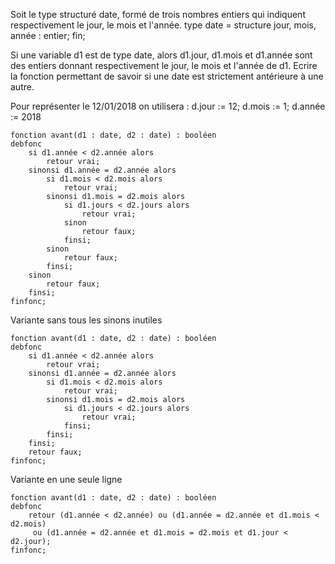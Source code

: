 Soit le type structuré date, formé de trois nombres entiers qui indiquent respectivement le jour, le mois et l'année.
type date = structure
	jour, mois, année : entier;
fin;

Si une variable d1 est de type date, alors d1.jour, d1.mois et d1.année sont des entiers donnant respectivement le jour, le mois et l'année de d1. Ecrire la fonction permettant de savoir si une date est strictement antérieure à une autre.

Pour représenter le 12/01/2018 on utilisera : 
d.jour := 12; 
d.mois := 1; 
d.année := 2018 


```
fonction avant(d1 : date, d2 : date) : booléen
debfonc
	si d1.année < d2.année alors
		retour vrai;
	sinonsi d1.année = d2.année alors
		si d1.mois < d2.mois alors
			retour vrai;
		sinonsi d1.mois = d2.mois alors
			si d1.jours < d2.jours alors
				retour vrai;
			sinon
				retour faux;
			finsi;
		sinon
			retour faux;
		finsi;
	sinon
		retour faux;
	finsi;
finfonc;
```
Variante sans tous les sinons inutiles
```
fonction avant(d1 : date, d2 : date) : booléen
debfonc
	si d1.année < d2.année alors
		retour vrai;
	sinonsi d1.année = d2.année alors
		si d1.mois < d2.mois alors
			retour vrai;
		sinonsi d1.mois = d2.mois alors
			si d1.jours < d2.jours alors
				retour vrai;
			finsi;
		finsi;
	finsi;
	retour faux;
finfonc;
```
Variante en une seule ligne
```
fonction avant(d1 : date, d2 : date) : booléen
debfonc
	retour (d1.année < d2.année) ou (d1.année = d2.année et d1.mois < d2.mois)
	 ou (d1.année = d2.année et d1.mois = d2.mois et d1.jour < d2.jour);
finfonc;
```
